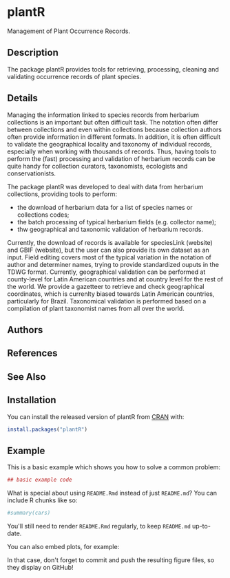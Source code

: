 
<!-- README.md is generated from README.Rmd. Please edit that file -->
plantR
======

Management of Plant Occurrence Records.

Description
-----------

The package plantR provides tools for retrieving, processing, cleaning and validating occurrence records of plant species.

Details
-------

Managing the information linked to species records from herbarium collections is an important but often difficult task. The notation often differ between collections and even within collections because collection authors often provide information in different formats. In addition, it is often difficult to validate the geographical locality and taxonomy of individual records, especially when working with thousands of records. Thus, having tools to perform the (fast) processing and validation of herbarium records can be quite handy for collection curators, taxonomists, ecologists and conservationists.

The package plantR was developed to deal with data from herbarium collections, providing tools to perform:

-   the download of herbarium data for a list of species names or collections codes;
-   the batch processing of typical herbarium fields (e.g. collector name);
-   thw geographical and taxonomic validation of herbarium records.

Currently, the download of records is available for speciesLink (website) and GBIF (website), but the user can also provide its own dataset as an input. Field editing covers most of the typical variation in the notation of author and determiner names, trying to provide standardized ouputs in the TDWG format. Currently, geographical validation can be performed at county-level for Latin American countries and at country level for the rest of the world. We provide a gazetteer to retrieve and check geographical coordinates, which is currenlty biased towards Latin American countries, particularly for Brazil. Taxonomical validation is performed based on a compilation of plant taxonomist names from all over the world.

Authors
-------

References
----------

See Also
--------

Installation
------------

You can install the released version of plantR from [CRAN](https://CRAN.R-project.org) with:

``` r
install.packages("plantR")
```

Example
-------

This is a basic example which shows you how to solve a common problem:

``` r
## basic example code
```

What is special about using `README.Rmd` instead of just `README.md`? You can include R chunks like so:

``` r
#summary(cars)
```

You'll still need to render `README.Rmd` regularly, to keep `README.md` up-to-date.

You can also embed plots, for example:

In that case, don't forget to commit and push the resulting figure files, so they display on GitHub!

